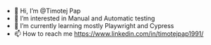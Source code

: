 - 👋 Hi, I’m @Timotej Pap
- 👀 I’m interested in Manual and Automatic testing
- 🌱 I’m currently learning mostly Playwright and Cypress
- 📫 How to reach me https://www.linkedin.com/in/timotejpap1991/

<!---
timotejPap/timotejPap is a ✨ special ✨ repository because its `README.md` (this file) appears on your GitHub profile.
You can click the Preview link to take a look at your changes.
--->
